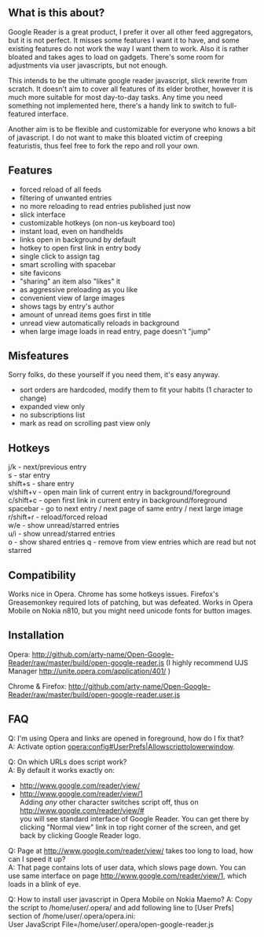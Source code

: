 What is this about?
-------------------

Google Reader is a great product, I prefer it over all other feed aggregators,
but it is not perfect. It misses some features I want it to have, and some
existing features do not work the way I want them to work. Also it is rather
bloated and takes ages to load on gadgets. There's some room for adjustments
via user javascripts, but not enough.

This intends to be the ultimate google reader javascript, slick rewrite from
scratch. It doesn't aim to cover all features of its elder brother, however
it is much more suitable for most day-to-day tasks. Any time you need something
not implemented here, there's a handy link to switch to full-featured interface.

Another aim is to be flexible and customizable for everyone who knows a bit of
javascript. I do not want to make this bloated victim of creeping featuristis,
thus feel free to fork the repo and roll your own.


Features
--------

 * forced reload of all feeds
 * filtering of unwanted entries
 * no more reloading to read entries published just now
 * slick interface
 * customizable hotkeys (on non-us keyboard too)
 * instant load, even on handhelds
 * links open in background by default
 * hotkey to open first link in entry body
 * single click to assign tag
 * smart scrolling with spacebar
 * site favicons
 * "sharing" an item also "likes" it
 * as aggressive preloading as you like
 * convenient view of large images
 * shows tags by entry's author
 * amount of unread items goes first in title
 * unread view automatically reloads in background
 * when large image loads in read entry, page doesn't "jump"


Misfeatures
-----------

Sorry folks, do these yourself if you need them, it's easy anyway.

 * sort orders are hardcoded, modify them to fit your habits (1 character to change)
 * expanded view only 
 * no subscriptions list
 * mark as read on scrolling past view only


Hotkeys
-------

j/k - next/previous entry  
s - star entry  
shift+s - share entry  
v/shift+v - open main link of current entry in background/foreground  
c/shift+c - open first link in current entry in background/foreground  
spacebar - go to next entry / next page of same entry / next large image  
r/shift+r - reload/forced reload  
w/e - show unread/starred entries  
u/i - show unread/starred entries  
o - show shared entries
q - remove from view entries which are read but not starred  


Compatibility
-------------

Works nice in Opera. Chrome has some hotkeys issues. Firefox's Greasemonkey
required lots of patching, but was defeated. Works in Opera Mobile 
on Nokia n810, but you might need unicode fonts for button images.


Installation
------------

Opera: <http://github.com/arty-name/Open-Google-Reader/raw/master/build/open-google-reader.js>
  (I highly recommend UJS Manager <http://unite.opera.com/application/401/> )

Chrome & Firefox: <http://github.com/arty-name/Open-Google-Reader/raw/master/build/open-google-reader.user.js>


FAQ
---

Q: I'm using Opera and links are opened in foreground, how do I fix that?  
A: Activate option <opera:config#UserPrefs|Allowscripttolowerwindow>.

Q: On which URLs does script work?  
A: By default it works exactly on:  
 * <http://www.google.com/reader/view/>  
 * <http://www.google.com/reader/view/1>  
  Adding *any* other character switches script off, thus on  
   <http://www.google.com/reader/view/#>  
  you will see standard interface of Google Reader. You can get there by
  clicking "Normal view" link in top right corner of the screen, and get back
  by clicking Google Reader logo.

Q: Page at <http://www.google.com/reader/view/> takes too long to load, how can I
   speed it up?  
A: That page contains lots of user data, which slows page down. You can use same
   interface on page <http://www.google.com/reader/view/1>, which loads in a
   blink of eye. 
   
Q: How to install user javascript in Opera Mobile on Nokia Maemo?
A: Copy the script to /home/user/.opera/ and add following line 
   to [User Prefs] section of /home/user/.opera/opera.ini:    
   User JavaScript File=/home/user/.opera/open-google-reader.js